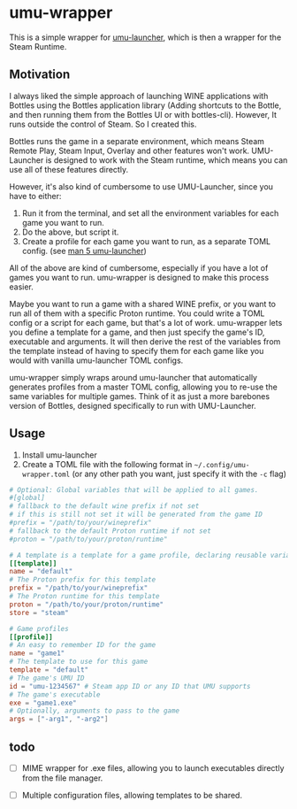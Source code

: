 # umu-wrapper

This is a simple wrapper for [umu-launcher](https://github.com/Open-Wine-Components/umu-launcher), which is then a wrapper for the Steam Runtime.

## Motivation

I always liked the simple approach of launching WINE applications with Bottles using the Bottles application library (Adding shortcuts to the Bottle, and then running them from the Bottles UI or with bottles-cli). However, It runs outside the control of Steam. So I created this.

Bottles runs the game in a separate environment, which means Steam Remote Play, Steam Input, Overlay and other features won't work. UMU-Launcher is designed to work with the Steam runtime, which means you can use all of these features directly.

However, it's also kind of cumbersome to use UMU-Launcher, since you have to either:

1. Run it from the terminal, and set all the environment variables for each game you want to run.
2. Do the above, but script it.
3. Create a profile for each game you want to run, as a separate TOML config. (see [man 5 umu-launcher](https://github.com/Open-Wine-Components/umu-launcher/blob/main/docs/umu.5.scd))

All of the above are kind of cumbersome, especially if you have a lot of games you want to run. umu-wrapper is designed to make this process easier.

Maybe you want to run a game with a shared WINE prefix, or you want to run all of them with a specific Proton runtime. You could write a TOML config or a script for each game, but that's a lot of work. umu-wrapper lets you define a template for a game, and then just specify the game's ID, executable and arguments. It will then derive the rest of the variables from the template instead of having to specify them for each game like you would with vanilla umu-launcher TOML configs.

umu-wrapper simply wraps around umu-launcher that automatically generates profiles from a master TOML config, allowing you to
re-use the same variables for multiple games. Think of it as just a more barebones version of Bottles, designed specifically to run with UMU-Launcher.

## Usage

1. Install umu-launcher
2. Create a TOML file with the following format in `~/.config/umu-wrapper.toml` (or any other path you want, just specify it with the `-c` flag)

```toml
# Optional: Global variables that will be applied to all games.
#[global]
# fallback to the default wine prefix if not set
# if this is still not set it will be generated from the game ID
#prefix = "/path/to/your/wineprefix"
# fallback to the default Proton runtime if not set
#proton = "/path/to/your/proton/runtime"

# A template is a template for a game profile, declaring reusable variables for multiple games.
[[template]]
name = "default"
# The Proton prefix for this template
prefix = "/path/to/your/wineprefix"
# The Proton runtime for this template
proton = "/path/to/your/proton/runtime"
store = "steam"

# Game profiles
[[profile]]
# An easy to remember ID for the game
name = "game1"
# The template to use for this game
template = "default"
# The game's UMU ID
id = "umu-1234567" # Steam app ID or any ID that UMU supports
# The game's executable
exe = "game1.exe"
# Optionally, arguments to pass to the game
args = ["-arg1", "-arg2"]
```


## todo

- [ ] MIME wrapper for .exe files, allowing you to launch executables directly from the file manager.
- [ ] Multiple configuration files, allowing templates to be shared.


